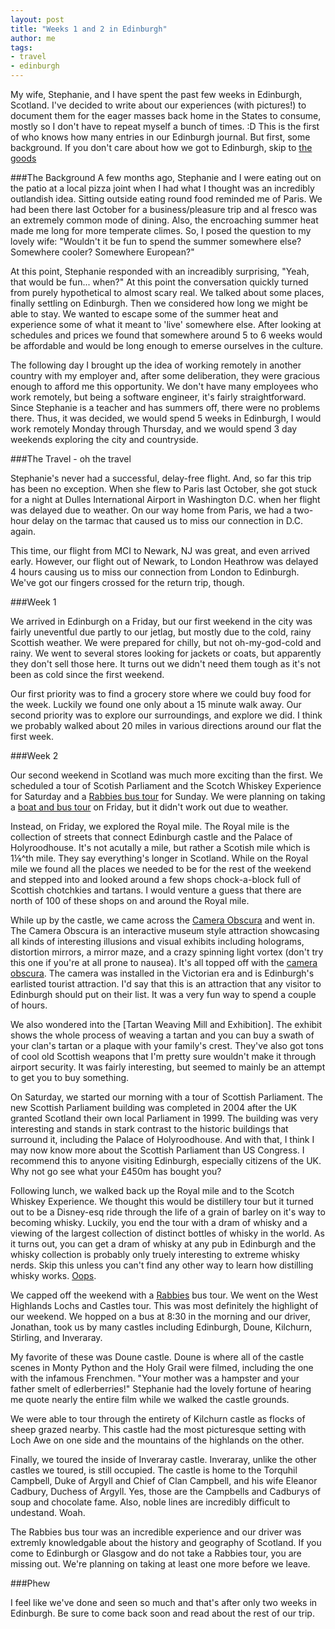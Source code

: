 ```yaml
---
layout: post
title: "Weeks 1 and 2 in Edinburgh"
author: me
tags:
- travel
- edinburgh
---
```


My wife, Stephanie, and I have spent the past few weeks in Edinburgh, Scotland. I've decided to write about our experiences (with pictures!) to document them for the eager masses back home in the States to consume, mostly so I don't have to repeat myself a bunch of times. :D This is the first of who knows how many entries in our Edinburgh journal. But first, some background. If you don't care about how we got to Edinburgh, skip to [the goods](#week1)

###The Background
A few months ago, Stephanie and I were eating out on the patio at a local pizza joint when I had what I thought was an incredibly outlandish idea. Sitting outside eating round food reminded me of Paris. We had been there last October for a business/pleasure trip and al fresco was an extremely common mode of dining. Also, the encroaching summer heat made me long for more temperate climes. So, I posed the question to my lovely wife: "Wouldn't it be fun to spend the summer somewhere else? Somewhere cooler? Somewhere European?"

At this point, Stephanie responded with an increadibly surprising, "Yeah, that would be fun... when?" At this point the conversation quickly turned from purely hypothetical to almost scary real. We talked about some places, finally settling on Edinburgh. Then we considered how long we might be able to stay. We wanted to escape some of the summer heat and experience some of what it meant to 'live' somewhere else. After looking at schedules and prices we found that somewhere around 5 to 6 weeks would be affordable and would be long enough to emerse ourselves in the culture.

The following day I brought up the idea of working remotely in another country with my employer and, after some deliberation, they were gracious enough to afford me this opportunity. We don't have many employees who work remotely, but being a software engineer, it's fairly straightforward. Since Stephanie is a teacher and has summers off, there were no problems there. Thus, it was decided, we would spend 5 weeks in Edinburgh, I would work remotely Monday through Thursday, and we would spend 3 day weekends exploring the city and countryside.

###The Travel - oh the travel

Stephanie's never had a successful, delay-free flight. And, so far this trip has been no exception. When she flew to Paris last October, she got stuck for a night at Dulles International Airport in Washington D.C. when her flight was delayed due to weather. On our way home from Paris, we had a two-hour delay on the tarmac that caused us to miss our connection in D.C. again. 

This time, our flight from MCI to Newark, NJ was great, and even arrived early. However, our flight out of Newark, to London Heathrow was delayed 4 hours causing us to miss our connection from London to Edinburgh. We've got our fingers crossed for the return trip, though.

###<a id="week1"></a>Week 1

We arrived in Edinburgh on a Friday, but our first weekend in the city was fairly uneventful due partly to our jetlag, but mostly due to the cold, rainy Scottish weather. We were prepared for chilly, but not oh-my-god-cold and rainy. We went to several stores looking for jackets or coats, but apparently they don't sell those here. It turns out we didn't need them tough as it's not been as cold since the first weekend.

Our first priority was to find a grocery store where we could buy food for the week. Luckily we found one only about a 15 minute walk away. Our second priority was to explore our surroundings, and explore we did. I think we probably walked about 20 miles in various directions around our flat the first week.

###Week 2

Our second weekend in Scotland was much more exciting than the first. We scheduled a tour of Scotish Parliament and the Scotch Whiskey Experience for Saturday and a [Rabbies bus tour]() for Sunday. We were planning on taking a [boat and bus tour]() on Friday, but it didn't work out due to weather.

Instead, on Friday, we explored the Royal mile. The Royal mile is the collection of streets that connect Edinburgh castle and the Palace of Holyroodhouse. It's not acutally a mile, but rather a Scotish mile which is 1⅛^th mile. They say everything's longer in Scotland. While on the Royal mile we found all the places we needed to be for the rest of the weekend and stepped into and looked around a few shops chock-a-block full of Scottish chotchkies and tartans. I would venture a guess that there are north of 100 of these shops on and around the Royal mile.

While up by the castle, we came across the [Camera Obscura]() and went in. The Camera Obscura is an interactive museum style attraction showcasing all kinds of interesting illusions and visual exhibits including holograms, distortion mirrors, a mirror maze, and a crazy spinning light vortex (don't try this one if you're at all prone to nausea). It's all topped off with the [camera obscura](http://en.wikipedia.org/wiki/Camera_obscura). The camera was installed in the Victorian era and is Edinburgh's earlisted tourist attraction. I'd say that this is an attraction that any visitor to Edinburgh should put on their list. It was a very fun way to spend a couple of hours.

We also wondered into the [Tartan Weaving Mill and Exhibition]. The exhibit shows the whole process of weaving a tartan and you can buy a swath of your clan's tartan or a plaque with your family's crest. They've also got tons of cool old Scottish weapons that I'm pretty sure wouldn't make it through airport security. It was fairly interesting, but seemed to mainly be an attempt to get you to buy something.

On Saturday, we started our morning with a tour of Scottish Parliament. The new Scottish Parliament building was completed in 2004 after the UK granted Scotland their own local Parliament in 1999. The building was very interesting and stands in stark contrast to the historic buildings that surround it, including the Palace of Holyroodhouse. And with that, I think I may now know more about the Scottish Parliament than US Congress. I recommend this to anyone visiting Edinburgh, especially citizens of the UK. Why not go see what your £450m has bought you?

Following lunch, we walked back up the Royal mile and to the Scotch Whiskey Experience. We thought this would be distillery tour but it turned out to be a Disney-esq ride through the life of a grain of barley on it's way to becoming whisky. Luckily, you end the tour with a dram of whisky and a viewing of the largest collection of distinct bottles of whisky in the world. As it turns out, you can get a dram of whisky at any pub in Edinburgh and the whisky collection is probably only truely interesting to extreme whisky nerds. Skip this unless you can't find any other way to learn how distilling whisky works. [Oops](http://en.wikipedia.org/wiki/Whisky).

We capped off the weekend with a [Rabbies]() bus tour. We went on the West Highlands Lochs and Castles tour. This was most definitely the highlight of our weekend. We hopped on a bus at 8:30 in the morning and our driver, Jonathan, took us by many castles including Edinburgh, Doune, Kilchurn, Stirling, and Inveraray.

My favorite of these was Doune castle. Doune is where all of the castle scenes in Monty Python and the Holy Grail were filmed, including the one with the infamous Frenchmen. "Your mother was a hampster and your father smelt of edlerberries!" Stephanie had the lovely fortune of hearing me quote nearly the entire film while we walked the castle grounds.

We were able to tour through the entirety of Kilchurn castle as flocks of sheep grazed nearby. This castle had the most picturesque setting with Loch Awe on one side and the mountains of the highlands on the other.

Finally, we toured the inside of Inveraray castle. Inveraray, unlike the other castles we toured, is still occupied. The castle is home to the Torquhil Campbell, Duke of Argyll and Chief of Clan Campbell, and his wife Eleanor Cadbury, Duchess of Argyll. Yes, those are the Campbells and Cadburys of soup and chocolate fame. Also, noble lines are incredibly difficult to undestand. Woah.

The Rabbies bus tour was an incredible experience and our driver was extremly knowledgable about the history and geography of Scotland. If you come to Edinburgh or Glasgow and do not take a Rabbies tour, you are missing out. We're planning on taking at least one more before we leave.

###Phew

I feel like we've done and seen so much and that's after only two weeks in Edinburgh. Be sure to come back soon and read about the rest of our trip.